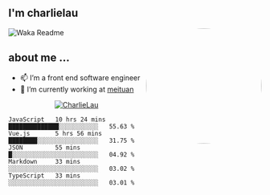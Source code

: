 
<h2>I'm charlielau</h2>
<img align='right' style="border-radius:50%" src="https://avatars1.githubusercontent.com/u/44078251?s=460&u=6b4f1c257663e44063b0b6a21c9c94f45bcfdcc7&v=4" width="230">

![Waka Readme](https://github.com/CharlieLau/charlielau/workflows/Waka%20Readme/badge.svg)

## about me ...
- 📫 I’m a front end software  engineer
- 🔭 I’m currently working at  <a href="https://www.meituan.com">meituan</a>

<p align="center">
  <a href="https://github.com/charlielau" class="rich-diff-level-one">
    <img src="https://github-readme-stats.vercel.app/api?username=charlielau&title_color=333&text_color=777" alt="CharlieLau" >
  </a>
</p>

<!--START_SECTION:waka-->
```text
JavaScript   10 hrs 24 mins  ██████████████░░░░░░░░░░░   55.63 % 
Vue.js       5 hrs 56 mins   ████████░░░░░░░░░░░░░░░░░   31.75 % 
JSON         55 mins         █░░░░░░░░░░░░░░░░░░░░░░░░   04.92 % 
Markdown     33 mins         ░░░░░░░░░░░░░░░░░░░░░░░░░   03.02 % 
TypeScript   33 mins         ░░░░░░░░░░░░░░░░░░░░░░░░░   03.01 %
```
<!--END_SECTION:waka-->